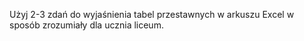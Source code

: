 Użyj 2-3 zdań do wyjaśnienia tabel przestawnych w arkuszu Excel w sposób zrozumiały dla ucznia liceum.
